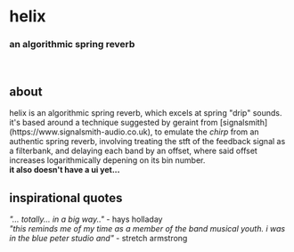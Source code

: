 <h1>helix</h1>
<h3>an algorithmic spring reverb</h3>
<br>
<h2>about</h2>
helix is an algorithmic spring reverb, which excels at spring "drip" sounds. it's based around a technique suggested by geraint from 
[signalsmith](https://www.signalsmith-audio.co.uk), to emulate the <i>chirp</i> from an authentic spring reverb, involving treating the stft of the feedback signal as a filterbank, and delaying each band by an offset, where said offset increases logarithmically depening on its bin number.<br> 
<b> it also doesn't have a ui yet... </b> 

<h2>inspirational quotes</h3> 
<i>"... totally... in a big way.."</i> - hays holladay<br>
<i>"this reminds me of my time as a member of the band musical youth. i was in the blue peter studio and"</i> - stretch armstrong

